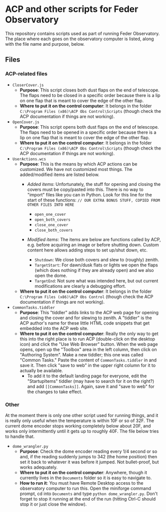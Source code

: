 # ACP and other scripts for Feder Observatory

This repository contains scripts used as part of running Feder Observatory. The place where each goes on the observatory computer is listed, along with the file name and purpose, below.

## Files

### ACP-related files

+ `CloserCover.js`
    + **Purpose**: This script closes both dust flaps on the end of telescope. The flaps need to be closed in a specific order because there is a lip on one flap that is  meant to cover the edge of the other flap.
    + **Where to put it on the control computer**: It belongs in the folder `C:\Program Files (x86)\ACP Obs Control\Scripts` (though check the ACP documentation if things are not working).
+ `OpenCover.js`
    + **Purpose**: This script opens both dust flaps on the end of telescope. The flaps need to be opened in a specific order because there is a lip on one flap that is  meant to cover the edge of the other flap.
    + **Where to put it on the control computer**: It belongs in the folder `C:\Program Files (x86)\ACP Obs Control\Scripts` (though check the ACP documentation if things are not working).
+ `UserActions.wcs`
    + **Purpose**: This is the means by which ACP actions can be customized. We have not customized most things. The added/modified items are listed below.
        + *Added items*: Unfortunately, the stuff for opening and closing the covers must be copy/pasted into this. There is no way to "import" files like you can in Python. Look for this line for the start of these functions: `// OUR EXTRA BONUS STUFF, COPIED FROM OTHER FILES INTO HERE`
            + `open_one_cover`
            + `open_both_covers`
            + `close_one_cover`
            + `close_both_covers`

        + *Modified items*: The items are below are functions called by ACP, e.g. before acquiring an image or before shutting down. Custom content here allows adding steps to set up/shut down, etc.
            + `Shutdown`: We close both covers and slew to (roughly) zenith.
            + `TargetStart`: For dawn/dusk flats or lights we open the flaps (which does nothing if they are already open) and we also open the dome.
            + `TargetEnd`: Not sure what was intended here, but out current modifications are clearly a debugging effort.
    + **Where to put it on the control computer**: It belongs in the folder `C:\Program Files (x86)\ACP Obs Control` (though check the ACP documentation if things are not working).
+ `CommonTasks.tiddler`
    + **Purpose**: This "tiddler" adds links to the ACP web page for opening and closing the cover and for slewing to zenith. A "tiddler" is the ACP author's name for these little HTML code snippets that get embedded into the ACP web site.
    + **Where to put it on the control computer**: Really the only way to get this into the right place is to run ACP (double-click on the desktop icon) and click the "Use Web Browser" button. When the web page opens, open up the "Toolbox" area in the left column, then click on "Authoring System". Make a new tiddler; this one was called "Common Tasks." Paste the content of `CommonTasks.tiddler` in and save it. Then click "save to web" in the upper right column for it to actually be available.
        + To add it to the default landing page for everyone, edit the "StartupItems" tiddler (may have to search for it on the right?) and add `[[CommonTasks]]`. Again, save it and "save to web" for the changes to take effect.

### Other

At the moment there is only one other script used for running things, and it is really only useful when the temperature is within 10F or so of 32F. The current dome encoder stops working completely below about 20F, and works only intermittently until it gets up to roughly 40F. The file below tries to handle that.

+ `dome_wrangler.py`
    + **Purpose**: Check the dome encoder reading every 1/4 second or so and, if the reading suddenly jumps to 342 (the home position) then set it back to whatever it was before it jumped. Not bullet-proof, but works adequately.
    + **Where to put it on the control computer**: Anywhere, though it currently lives in the `Documents` folder so it is easy to navigate to.
    + **How to run it**: You must have Remote Desktop access to the observatory computer to run this. Open the miniforge command prompt, cd into `Documents` and type `python dome_wrangler.py`. Don't forget to stop it running at the end of the run (hitting Ctrl-C should stop it or just close the window).
